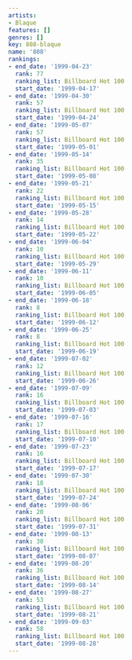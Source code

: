 ```yaml
---
artists:
- Blaque
features: []
genres: []
key: 808-blaque
name: '808'
rankings:
- end_date: '1999-04-23'
  rank: 77
  ranking_list: Billboard Hot 100
  start_date: '1999-04-17'
- end_date: '1999-04-30'
  rank: 57
  ranking_list: Billboard Hot 100
  start_date: '1999-04-24'
- end_date: '1999-05-07'
  rank: 57
  ranking_list: Billboard Hot 100
  start_date: '1999-05-01'
- end_date: '1999-05-14'
  rank: 35
  ranking_list: Billboard Hot 100
  start_date: '1999-05-08'
- end_date: '1999-05-21'
  rank: 22
  ranking_list: Billboard Hot 100
  start_date: '1999-05-15'
- end_date: '1999-05-28'
  rank: 14
  ranking_list: Billboard Hot 100
  start_date: '1999-05-22'
- end_date: '1999-06-04'
  rank: 10
  ranking_list: Billboard Hot 100
  start_date: '1999-05-29'
- end_date: '1999-06-11'
  rank: 10
  ranking_list: Billboard Hot 100
  start_date: '1999-06-05'
- end_date: '1999-06-18'
  rank: 8
  ranking_list: Billboard Hot 100
  start_date: '1999-06-12'
- end_date: '1999-06-25'
  rank: 8
  ranking_list: Billboard Hot 100
  start_date: '1999-06-19'
- end_date: '1999-07-02'
  rank: 12
  ranking_list: Billboard Hot 100
  start_date: '1999-06-26'
- end_date: '1999-07-09'
  rank: 16
  ranking_list: Billboard Hot 100
  start_date: '1999-07-03'
- end_date: '1999-07-16'
  rank: 17
  ranking_list: Billboard Hot 100
  start_date: '1999-07-10'
- end_date: '1999-07-23'
  rank: 16
  ranking_list: Billboard Hot 100
  start_date: '1999-07-17'
- end_date: '1999-07-30'
  rank: 18
  ranking_list: Billboard Hot 100
  start_date: '1999-07-24'
- end_date: '1999-08-06'
  rank: 20
  ranking_list: Billboard Hot 100
  start_date: '1999-07-31'
- end_date: '1999-08-13'
  rank: 30
  ranking_list: Billboard Hot 100
  start_date: '1999-08-07'
- end_date: '1999-08-20'
  rank: 36
  ranking_list: Billboard Hot 100
  start_date: '1999-08-14'
- end_date: '1999-08-27'
  rank: 53
  ranking_list: Billboard Hot 100
  start_date: '1999-08-21'
- end_date: '1999-09-03'
  rank: 58
  ranking_list: Billboard Hot 100
  start_date: '1999-08-28'
---
```


